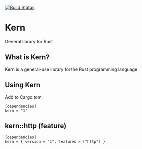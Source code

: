 [![Build Status](https://ltheinrich.de/kern/workflows/CI/badge.svg)](https://ltheinrich.de/kern/actions?query=workflow%3ACI)

# Kern
General library for Rust

## What is Kern?
Kern is a general-use library for the Rust programming language

## Using Kern
Add to Cargo.toml
```
[dependencies]
kern = "1"
```

## kern::http (feature)
```
[dependencies]
kern = { version = "1", features = ["http"] }
```
